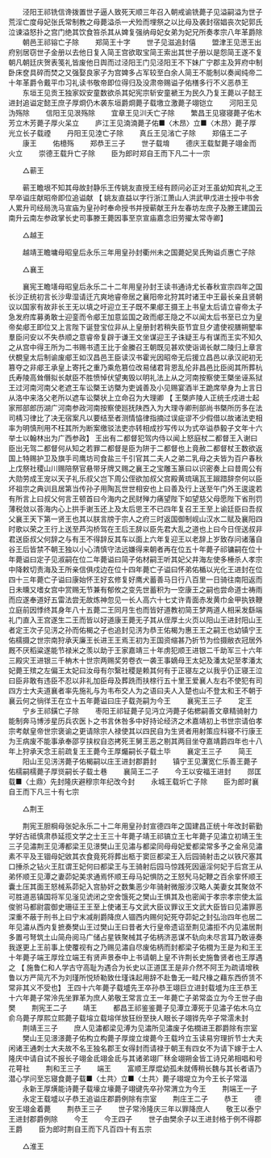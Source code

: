 <!-- { "loadSidebar": true } -->
　　泾阳王祁铣信谗拨置世子逼人致死天顺三年召入朝戒谕铣薨子见溢嗣溢为世子荒淫亡度母妃张氏常制教之母薨溢杀一犬殓而埋祭之以比母及袭封宿娼丧次妃郭氏泣谏溢怒扑之宫门绝其饮食笞杀其从婢复强纳母妃女弟为妃兄所奏孝宗八年革爵除 
　　朝邑王祁镕亡子除 
　　郑简王十字 
　　世子见滋追封僖 
　　盟津王见濍王出府别居窃世子金册以去他日复入简王宫欲取宝简王索出其世子册以是怨简王遂不复朝凡朝廷庆贺表笺礼皆废他日舆而过泾阳王门见泾阳王不下妹广宁郡主及笄府中制卧床奁具碎而焚之又强娶良家子为宫婢多占军较至白余人简王不能制以奏闻纯帝二十年革爵令戴平巾习礼读书敬帝即位得归及没肃帝赐谥子佑橏多行不义恶恭王 
　　东垣王见贡王独家奴安童数欲杀其妃宪宗斩安童褫王为民久乃复王薨以子懿王进封追谥定懿王庶子厚烱仍木袭东垣爵烱薨子载墽立激薨子翊铠立 
　　河阳王见沩殇除 
　　信阳王见泿殇除 
　　宜章王见汌夭亡子除 
　　繁昌王见寝寝薨子佑木芳立木芳薨子厚火呆立 
　　庐江王见湳湳薨子佑■〈木昂〉立■〈木昂〉薨子厚光立长子载禋 
　　丹阳王见淕亡子除 
　　真丘王见渻亡子除 
　　郑僖王二子 
　　康王 
　　佑檍殇 
　　郑恭王三子 
　　世子载堉 
　　德庆王载堼薨子翊金而火立 
　　崇德王载升亡子除 
　　臣为郎时郑自王而下凡二十一宗 

　　△蕲王 

　　蕲王瞻垠不知其母故封静乐王传姚友直授王经有顾问必正对王虽幼知宾礼之王早卒谥庄献昭帝即位追谥献 【 姚友直益以字行浙江萧山人洪武甲戊进士授中书舍人累升司经局洗马宣庙为皇孙时奉命授书并授蕲献王升左春坊左庶子及滕王建国云南升云南左参政掌长史司事滕王薨因事至京宣庙嘉念旧劳擢太常寺卿】 

　　△越王 

　　越靖王瞻墉母昭皇后永乐三年用皇孙封衢州未之国薨妃吴氏殉谥贞惠亡子除 

　　△襄王 

　　襄宪王瞻墡母昭皇后永乐二十二年用皇孙封王读书通诗尤长春秋宣宗四年之国长沙正统初言长沙卑湿请迁亢爽地睿帝居之襄阳帝北狩其时诸王中王最长亲且贤朝议以国家有故非长王无以填之吁迎立王子既不果郕王摄王上书皇太后请立睿帝太子急发府库募勇敢士迎銮而令郕王加意监国之政而郕王隐之不以闻太后书至已立为皇帝矣郕王即位又上言陛下诞登宝位非从上皇册封若稍失臣节宜旦夕遣使视膳朔朢率羣臣问安以不失恭顺之意睿帝复辟于谦王文坐谋迎王子诛疑王与有谋而王实不知久之从宫中得王所为二书赐书遗王比于金縢召王朝既见甚欢使诣谒长献二陵归上章言伏覩皇太后制谕废郕王如汉昌邑王臣读汉书霍光因昭帝无后援立昌邑以承汉祀初无篡夺之非郕王承皇上寄托之重乃乘危篡位改易储君背恩乱伦非昌邑比臣阅其所葬杭氏寿陵高耸僭拟长献臣不胜愤悼伏望夷毁以明礼法上从之河南按察使王槩坐诬系狱王过河南河南父老遮王车讼槩王访槩为吏诚善及小见赐宴酒半王跪席举身为上言日从洛中来洛父老所以遮车讼槩状上立命召为大理卿 【 王槩庐陵人正统壬戍进士起家邢部郎历湖广河南参政河南按察使廵抚陕西入为大理寺卿刑部尚书槩所历多在法司棈习律比了决无宿案凡以要结至者测情恊律指摘过误疵谬不少假借以故诸法吏相率为明慎刑用不枉其所为断案缴驳法吏亦转相成抄写传以为式卒谥恭毅子文年十六举士以翰林出为广西参政】 王出有二都督犯驾内侍以闻上怒庭杖二都督王入谢曰臣出无驾二都督何从知之若罪二都督是臣为阱于二都督也上竟赦二都督杖王数欲返国上特赐护卫及旗手司鹰坊司食盐三千引官其二夫人之弟二乳母之夫皆为百户春秋上戊祭社稷山川赐陪祭官悬带牙牌又赐之襄王之宝雕玉篆曰以识密奏上曰昔周公有大勋劳成王宠以天子礼乐叔父岂下周公侄欲加叔父宫殿黄琉璃瓦王踧踖辞奈何以臣坏祖宗之典训且居第当传孙子用陶瓦世世相安也上曰善及行上送至午门外王逡逡若有所言上曰叔父何言王顿首曰今海内之民财殚力痛望陛下如望慈父母愿陛下省刑罚薄税敛以荅海内心上拱手谢玉还上及太后思王不已四年复召王王至上谕廷臣曰吾叔父襄王天下第一贤王也其以朕言牓于宗人之府三时返国御制岘山汉水二赋及襄阳四时歌以荣之王行上送至芦沟桥驾在王后王辞以臣先君大乱之道也上曰今日侄送叔非君送臣叔父何辞之与有王不得辞反其车以面上六年复迎王以老辞上岁致存问诸藩自谷王后皆禁不朝王独以小心清慎守法远嫌得来朝者再在位五十年薨子祁镛嗣在位十年薨谥曰定子见淑嗣在位二年薨谥曰简子佑材嗣王听其妃父井海左使多棰杀人孝宗中降敕切责海及王所亲信俱戍边在位十四年薨亡子谥曰怀弟佑楯以光化王进封在位四十三年薨亡子谥曰康始怀王好玄修复好鹰犬蓄善马日行八百里一日骑往南阳返而日未曛又嗜女宫中赏赐无节兼有郁攸之变先世蓄积为一空康王之嗣也尝命道士祷雨而应遂奉道好五雷法尝无故炼神忽见一长人高六十七丈许青面赤发黄巾金甲执铁鞭立庭前因悸终其身年八十五薨二王同月生也而皆好道教初简王梦两道人相采发繇端礼门直入王宫遂生二王而皆以好道康王薨无子其从侄厚土火页以阳山王进封阳山王者定王次子见淓之孙而佑楬之子也追封见淓为恭王佑楬为惠王王之嗣王也幼镇宁王佑檽摄之世宗南狩承天廉王长进王王焉王初为王国资缩甚乃折节为俭摄敝衣冠居外厩不厌稻粱遂能节禄米之羡以助于王家嘉靖三十年虏犯顺王进银二千助军三十六年三殿灾王进银三千柟木十世宗两赐奖劳卷衣一袭王事嫡母王太妃及潘太妃至孝潘太妃薨王殡之左偏王太妃曰汝母有尔繄社稷是赖其何有于正寝左之以我乎仍正寝王泣曰臣非敢有违臣不忍以非礼加臣母及葬跣而扶榇行五十里王爱襄人左右不使犯有司四方士大夫道襄者率先施礼与为韦布交人为之语曰夫人入楚也山不登太和王不朝于襄云何之徜徉王在立十五年薨谥曰庄子载尧嗣为今王 
　　襄宪王三子 
　　定王 
　　宁乡王祁鐄亡子除 
　　枣阳王祁钲薨子见沔立沔薨子佑楒嗣善文章精骑射力能制奔马博涉星历兵农医卜之书言休咎多中好持论经济之术嘉靖初上书世宗请伯孝宗考献皇帝世宗褒谕之更请除宗人禄使其以四民自为生贤者用射策应科寝不行康王为王病废不能事承奉邵亨挟权自恣拷死王舅王恶之剔其两目坐夺嘉靖爵四年也十八年上狩承天念王前疏复王王薨今王厚爥嗣长子载土毕 
　　襄定王三子 
　　简王 
　　阳山王见淓淓薨子佑楬嗣以庄王进封郡爵封 
　　镇宁王见瀷宽仁乐善王薨子佑檽嗣檽薨子厚熧嗣长子载土巷 
　　襄简王二子 
　　今王以安福王进封 
　　郧匡载■〈土鼎〉先封隆庆避穆宗年纪改今封 
　　永城王载圻亡子除 
　　臣为郎时襄自王而下凡三十有七宗 

　　△荆王 

　　荆宪王胆棡母张妃永乐二十二年用皇孙封宣德四年之国建昌正统十年改封蕲勤学好古祗慎肃恭延揽文学之士王三十年薨子靖王祁镐立王七年薨子见潚立初靖王生三子见潚荆王见溥都梁王见澋樊山王见潚与都梁同母母妃爱都梁常多予之金帛见潚素不平及王锢母妃敓其衣食竟死将葬出柩于窦叵都梁王入后园骑射击之以铁尺塞其口捶杀之钻火王肛谓王妃何曰都梁王与王骑射后园马惊践死因逼淫何妃于后宫王从弟怀顺王见潭之妻茆妃美求通焉怀顺王母马妃惧防之王怒髠马妃鞭之百余挛怀顺王囊土压其面王怒械系茆妃入宫胁奸之数集恶少年骑射微服涉汉略人美妻女其聚敛不可胜道恶镇国将军见滏见淲闭之空舍饿死之樊山王惧其及也密闻于孝宗孝宗使太监俊驸马都尉震御史珊征王王至上使诸王与文武大臣议罪议王文武大臣皆曰见潚罪恶深重不蔽于刑书上曰宁末减削爵降庶人锢西内赐何妃死夺茆妃之封弘治四年也居二年见潚从西内复摭奏樊山王过樊山王曰昔者大行皇帝遗诏至荆见潚拒不内见潚居荆多置弓弩筑土山简舟阅马广储占星铁聚械其子佑柄济恶谋不轨向未尽言耳乃敢诬奏我遂更上王前事上使覆视有之乃赐见潚自尽废佑柄而封都梁子佑橌为王是为和王王十年薨子端王厚烇立端王有贤声景泰中上书请朝上皇不许荆长史施鲁贤者也王厚遇之 【 施鲁仁和人学古守高耻为遇合为长史以正道匡王是非介然不阿王为疏请增秩鲁以方严简亢不为刘瑾所悦矫勒致仕瑾诛起用辞不赴鲁无一畦尺椽之藉东西侨赁不常非其义不受也】 王四十六年薨子载墭先王卒孙恭王翊巨立进封载墭为庄王恭王十六年薨子常泠先坐罪革为庶人弟敬王常言立王一年薨亡子弟常泴立为今王世子由樊 
　　荆宪王二子 
　　靖王 
　　都昌王祁鉴鉴薨子见潭立潭死于见潚子佑木乌立俞乌薨子厚熙立熙薨子载塎立载塎佯放狂纷至抉人眼长子翊铧先卒子常澐未封 
　　荆靖王三子 
　　庶人见潚都梁见溥为见潚所见潚废子佑橌进王郡爵除有宗室 
　　樊山王见澋澋薨子佑构立构薨子厚焌立焌薨今王载坅立玉读易穷理折节士大夫闲诸王通刺士大夫故不名王独名郡王女得封而请禄于朝王有四女不为请下嫁于士人隆庆中请自试不报长子翊金氐翊金氐与其诸弟翊厂秝金翊朔金皆工诗兄弟相唱和号花萼社 
　　荆和王三子 
　　端王 
　　富顺王厚焜幼孤未就傅稍长魏与其长者语乃潜心学问至忘寝食薨子载■〈土共〉立■〈土共〉薨子翊堤立为今王长子常湢 
　　永新王厚熿能诗薨子载壕立壕薨子翊键先卒孙常渭立为今王 
　　荆端王一子 
　　永定王载墭以子恭王追谥庄郡爵例除有宗室 
　　荆庄王二子 
　　恭王 
　　德安王翊金着薨 
　　荆恭王三子 
　　世子常泠隆庆三年以罪降庶人 
　　敬王以泰宁王进封郡爵例除 
　　今王 
　　今王四子 
　　世子由樊余子以王进封格于例不得郡王爵 
　　臣为郎时荆自王而下凡百四十有五宗 

　　△淮王 

